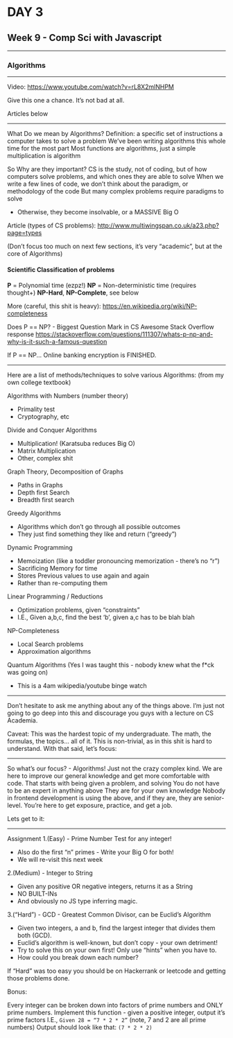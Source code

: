 # DAY 3

## Week 9 - Comp Sci with Javascript

-------------------------

### Algorithms

-------------------------

Video:
<https://www.youtube.com/watch?v=rL8X2mlNHPM>

Give this one a chance. It’s not bad at all.

Articles below

-------------------------

What Do we mean by Algorithms?
Definition: a specific set of instructions a computer takes to solve a problem
We’ve been writing algorithms this whole time for the most part
Most functions are algorithms, just a simple multiplication is algorithm

So Why are they important?
CS is the study, not of coding, but of how computers solve problems, and which ones they are able to solve
When we write a few lines of code, we don’t think about the paradigm, or methodology of the code
But many complex problems require paradigms to solve

- Otherwise, they become insolvable, or a MASSIVE Big O

Article (types of CS problems):
<http://www.multiwingspan.co.uk/a23.php?page=types>

(Don’t focus too much on next few sections, it’s very “academic”, but at the core of Algorithms)

#### Scientific Classification of problems

**P** = Polynomial time (ezpz!)
**NP** = Non-deterministic time (requires thought+)
**NP-Hard**, **NP-Complete**, see below

More (careful, this shit is heavy):
<https://en.wikipedia.org/wiki/NP-completeness>

Does P == NP? - Biggest Question Mark in CS
Awesome Stack Overflow response
<https://stackoverflow.com/questions/111307/whats-p-np-and-why-is-it-such-a-famous-question>

If P == NP... Online banking encryption is FINISHED.

-------------------------

Here are a list of methods/techniques to solve various Algorithms:
(from my own college textbook)

Algorithms with Numbers (number theory)

- Primality test
- Cryptography, etc

Divide and Conquer Algorithms

- Multiplication! (Karatsuba reduces Big O)
- Matrix Multiplication
- Other, complex shit

Graph Theory, Decomposition of Graphs

- Paths in Graphs
- Depth first Search
- Breadth first search

Greedy Algorithms

- Algorithms which don’t go through all possible outcomes
- They just find something they like and return (“greedy”)

Dynamic Programming

- Memoization (like a toddler pronouncing memorization - there’s no “r”)
- Sacrificing Memory for time
- Stores Previous values to use again and again
- Rather than re-computing them

Linear Programming / Reductions

- Optimization problems, given “constraints”
- I.E., Given a,b,c, find the best ‘b’, given a,c has to be blah blah

NP-Completeness

- Local Search problems
- Approximation algorithms

Quantum Algorithms (Yes I was taught this - nobody knew what the f*ck was going on)

- This is a 4am wikipedia/youtube binge watch

-------------------------

Don’t hesitate to ask me anything about any of the things above.
I’m just not going to go deep into this and discourage you guys with a lecture on CS Academia.

Caveat: This was the hardest topic of my undergraduate. The math, the formulas, the topics... all of it.
This is non-trivial, as in this shit is hard to understand. With that said, let’s focus:

-------------------------

So what’s our focus? - Algorithms!
Just not the crazy complex kind.
We are here to improve our general knowledge and get more comfortable with code.
That starts with being given a problem, and solving
You do not have to be an expert in anything above
They are for your own knowledge
Nobody in frontend development is using the above, and if they are, they are senior-level.
You’re here to get exposure, practice, and get a job.

Lets get to it:

-------------------------

Assignment
1.(Easy) - Prime Number Test for any integer!

- Also do the first “n” primes - Write your Big O for both!
- We will re-visit this next week
  
2.(Medium) - Integer to String

- Given any positive OR negative integers, returns it as a String
- NO BUILT-INs
- And obviously no JS type inferring magic.

3.(“Hard”) - GCD - Greatest Common Divisor, can be Euclid’s Algorithm

- Given two integers, a and b, find the largest integer that divides them both (GCD).
- Euclid’s algorithm is well-known, but don’t copy - your own detriment!
- Try to solve this on your own first! Only use “hints” when you have to.
- How could you break down each number?

If “Hard” was too easy you should be on Hackerrank or leetcode and getting those problems done.

Bonus:

Every integer can be broken down into factors of prime numbers and ONLY prime numbers.
Implement this function - given a positive integer, output it’s prime factors
I.E., ```Given 28 = “7 * 2 * 2”``` (note, 7 and 2 are all prime numbers)
Output should look like that: ```(7 * 2 * 2)```
